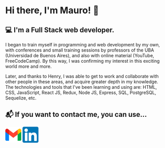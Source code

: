 # Hi there, I'm Mauro! 👋

## 💻 I'm a Full Stack web developer.

I began to train myself in programming and web development by my own, with conferences and small training sessions by professors of the UBA (Universidad de Buenos Aires), and also with online material (YouTube, FreeCodeCamp). By this way, I was confirming my interest in this exciting world more and more.

Later, and thanks to Henry, I was able to get to work and collaborate with other people in these areas, and acquire greater depth in my knowledge. The technologies and tools that I've been learning and using are: HTML, CSS, JavaScript, React JS, Redux, Node JS, Express, SQL, PostgreSQL, Sequelize, etc.

## 📬 If you want to contact me, you can use...

<a href='mailto:maurorg777@gmail.com' target='_blank' rel='noopener noreferrer'><img src='./logos/GmailLogo.png' width='50px'/></a>
<a href='https://www.linkedin.com/in/mauroreyna' target='_blank' rel='noopener noreferrer'><img src='./logos/LinkedInLogo.png' width='50px'/></a>

<!--
**MauroR7GH/MauroR7GH** is a ✨ _special_ ✨ repository because its `README.md` (this file) appears on your GitHub profile.

Here are some ideas to get you started:

- 🔭 I’m currently working on ...
- 🌱 I’m currently learning ...
- 👯 I’m looking to collaborate on ...
- 🤔 I’m looking for help with ...
- 💬 Ask me about ...
- 📫 How to reach me: ...
- 😄 Pronouns: ...
- ⚡ Fun fact: ...
-->
